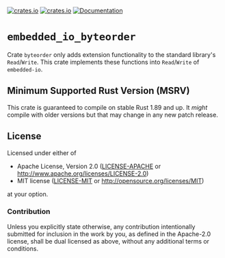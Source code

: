 [![crates.io](https://img.shields.io/crates/d/embedded_io_byteorder.svg)](https://crates.io/crates/embedded_io_byteorder)
[![crates.io](https://img.shields.io/crates/v/embedded_io_byteorder.svg)](https://crates.io/crates/embedded_io_byteorder)
[![Documentation](https://docs.rs/embedded_io_byteorder/badge.svg)](https://docs.rs/embedded_io_byteorder)

# `embedded_io_byteorder`
Crate `byteorder` only adds extension functionality to the standard library's `Read`/`Write`.
This crate implements these functions into `Read`/`Write` of `embedded-io`.

## Minimum Supported Rust Version (MSRV)

This crate is guaranteed to compile on stable Rust 1.89 and up. It *might*
compile with older versions but that may change in any new patch release.

## License

Licensed under either of

- Apache License, Version 2.0 ([LICENSE-APACHE](LICENSE-APACHE) or
  <http://www.apache.org/licenses/LICENSE-2.0>)
- MIT license ([LICENSE-MIT](LICENSE-MIT) or <http://opensource.org/licenses/MIT>)

at your option.

### Contribution

Unless you explicitly state otherwise, any contribution intentionally submitted
for inclusion in the work by you, as defined in the Apache-2.0 license, shall be
dual licensed as above, without any additional terms or conditions.
